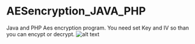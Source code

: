 # AESencryption_JAVA_PHP
Java and PHP Aes encryption program.
You need set Key and IV so than you can encypt or decrypt.
![alt text](https://i.stack.imgur.com/qCpdv.png)
